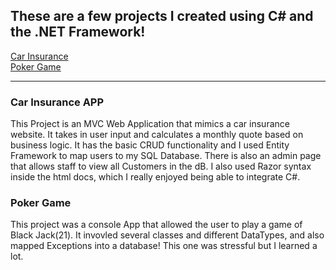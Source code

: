## These are a few projects I created using C# and the .NET Framework!
[Car Insurance](https://github.com/ErickLee85/C-SharpProjects/tree/main/CarInsurance)
<br>[Poker Game](https://github.com/ErickLee85/C-SharpProjects/tree/main/TwentyOne)

<hr> 

### Car Insurance APP
This Project is an MVC Web Application that mimics a car insurance website. It takes in user input and calculates
a monthly quote based on business logic. It has the basic CRUD functionality and I used Entity Framework to map users to my SQL Database. There is also an admin page that allows staff to view all Customers in the dB. I also used Razor syntax inside the html docs, which I really enjoyed being able to integrate C#.

### Poker Game
This project was a console App that allowed the user to play a game of Black Jack(21). It invovled several classes
and different DataTypes, and also mapped Exceptions into a database! This one was stressful but I learned a lot.
